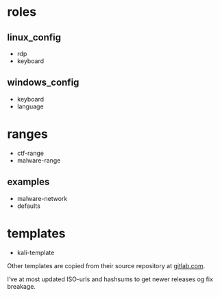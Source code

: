 # roles
## linux_config
- rdp
- keyboard

## windows_config
- keyboard
- language

# ranges
- ctf-range
- malware-range
 
## examples
- malware-network
- defaults

# templates
- kali-template

Other templates are copied from their source repository at [gitlab.com](https://gitlab.com/badsectorlabs/ludus). 

I’ve at most updated ISO-urls and hashsums to get newer releases og fix breakage.